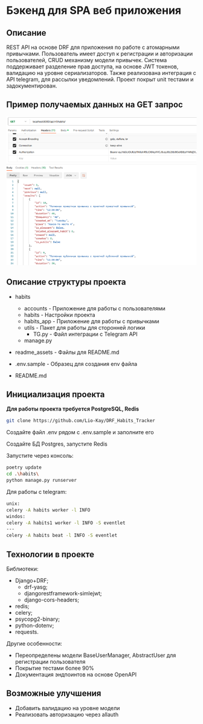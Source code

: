 # Бэкенд для SPA веб приложения

## Описание
REST API на основе DRF для приложения по работе с атомарными привычками.
Пользователь имеет доступ к регистрации и авторизации пользователей, CRUD механизму
модели привычек. Система поддерживает разделение прав доступа, на основе JWT токенов,
валидацию на уровне сериализаторов.
Также реализована интеграция с API telegram, для рассылки уведомлений.
Проект покрыт unit тестами и задокументирован.

## Пример получаемых данных на GET запрос
![example1.png](readme_assets%2Fexample1.png)

## Описание структуры проекта
* habits
  - accounts - Приложение для работы с пользователями
  - habits - Настройки проекта
  - habits_app - Приложение для работы с привычками
  - utils - Пакет для работы для сторонней логики
    - TG.py - Файл интеграции с Telegram API
  - manage.py

* readme_assets - Файлы для README.md
* .env.sample - Образец для создания env файла
* README.md

## Инициализация проекта

**Для работы проекта требуется PostgreSQL, Redis**

  ```sh
  git clone https://github.com/Lio-Kay/DRF_Habits_Tracker
  ```

Создайте файл .env рядом с .env.sample и заполните его

Создайте БД Postgres, запустите Redis

Запустите через консоль:
  ```sh
  poetry update
  cd .\habits\
  python manage.py runserver
  ```
Для работы с telegram:
  ```sh
  unix:
  celery -A habits worker -l INFO
  windos:
  celery -A habits1 worker -l INFO -S eventlet
  ---
  celery -A habits beat -l INFO -S eventlet
  ```

## Технологии в проекте
Библиотеки:
* Django+DRF;
  - drf-yasg;
  - djangorestframework-simlejwt;
  - django-cors-headers;
* redis;
* celery;
* psycopg2-binary;
* python-dotenv;
* requests.

Другие особенности:
* Переопределены модели BaseUserManager, AbstractUser для регистрации пользователя
* Покрытие тестами более 90%
* Документация эндпоинтов на основе OpenAPI

## Возможные улучшения
* Добавить валидацию на уровне модели
* Реализовать авторизацию через allauth
